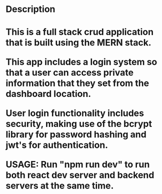 <h1>Description<h1>

This is a full stack crud application that is built using the MERN stack. 

This app includes a login system so that a user can access private information that they set from the dashboard location. 

User login functionality includes security, making use of the bcrypt library for password hashing and jwt's for authentication. 

USAGE: Run "npm run dev" to run both react dev server and backend servers at the same time. 
